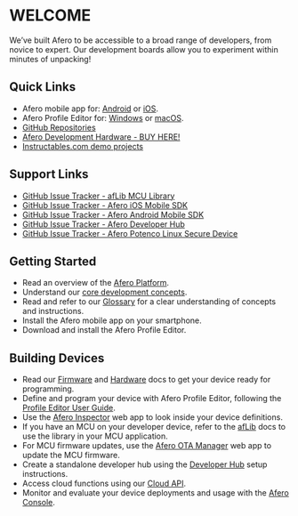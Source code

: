# WELCOME

We’ve built Afero to be accessible to a broad range of developers, from novice to expert. Our development boards allow you to experiment within minutes of unpacking!

## Quick Links

- Afero mobile app for: [Android](https://play.google.com/store/apps/details?id=io.afero.tokui.prod.release) or [iOS](https://apps.apple.com/us/app/afero-iot-platform/id1065087421?ls=1).
- Afero Profile Editor for: [Windows](https://cdn.afero.io/latest-ape/win) or [macOS](https://cdn.afero.io/latest-ape/mac).
- [GitHub Repositories](https://github.com/aferodeveloper)
- [Afero Development Hardware - BUY HERE!](../Hardware)
- [Instructables.com demo projects](http://www.instructables.com/howto/afero)

## Support Links

- [GitHub Issue Tracker - afLib MCU Library](https://github.com/aferodeveloper/afLib/issues)
- [GitHub Issue Tracker - Afero iOS Mobile SDK](https://github.com/aferodeveloper/AferoSwiftSDK/issues)
- [GitHub Issue Tracker - Afero Android Mobile SDK](https://github.com/aferodeveloper/AferoJavaSDK/issues)
- [GitHub Issue Tracker - Afero Developer Hub](https://github.com/aferodeveloper/developerhub/issues)
- [GitHub Issue Tracker - Afero Potenco Linux Secure Device](https://github.com/AferoCE/potenco/issues)

## Getting Started

- Read an overview of the [Afero Platform](../../SystemOverview).
- Understand our [core development concepts](../CoreConcepts).
- Read and refer to our [Glossary](../Glossary) for a clear understanding of concepts and instructions.
- Install the Afero mobile app on your smartphone.
- Download and install the Afero Profile Editor.

## Building Devices

- Read our [Firmware](../FW-API) and [Hardware](../HWRef) docs to get your device ready for programming.
- Define and program your device with Afero Profile Editor, following the [Profile Editor User Guide](../Projects).
- Use the [Afero Inspector](../Inspector) web app to look inside your device definitions.
- If you have an MCU on your developer device, refer to the [afLib](../API-afLib) docs to use the library in your MCU application.
- For MCU firmware updates, use the [Afero OTA Manager](../OTAMgr) web app to update the MCU firmware.
- Create a standalone developer hub using the [Developer Hub](../StandaloneHub) setup instructions.
- Access cloud functions using our [Cloud API](../CloudAPIs).
- Monitor and evaluate your device deployments and usage with the [Afero Console](../Console).